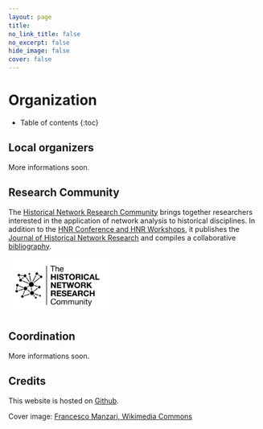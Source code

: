 ```yaml
---
layout: page
title: 
no_link_title: false 
no_excerpt: false 
hide_image: false
cover: false
---
```


# Organization

* Table of contents
{:toc}

## Local organizers

More informations soon.

## Research Community
The [Historical Network Research Community](https://historicalnetworkresearch.org/) brings together researchers interested in the application of network analysis to historical disciplines. In addition to the [HNR Conference and HNR Workshops](https://historicalnetworkresearch.org/hnr-events/), it publishes the [Journal of Historical Network Research](https://jhnr.uni.lu/index.php/jhnr/index) and compiles a collaborative [bibliography](https://historicalnetworkresearch.org/bibliography/).

<a href="https://historicalnetworkresearch.org/"><img src="https://raw.githubusercontent.com/historicalnetworkresearch/lausanne/master/img/hnr_logo_vector.png" style="width:200px"></a>

## Coordination

More informations soon.

## Credits

This website is hosted on [Github](https://github.com/historicalnetworkresearch/turin). 

Cover image: [Francesco Manzari, Wikimedia Commons](https://commons.wikimedia.org/wiki/Category:Views_of_Turin#/media/File:Turin_skyline.jpg)
